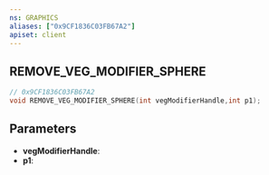 ```yaml
---
ns: GRAPHICS
aliases: ["0x9CF1836C03FB67A2"]
apiset: client
---
```

## REMOVE_VEG_MODIFIER_SPHERE

```c
// 0x9CF1836C03FB67A2
void REMOVE_VEG_MODIFIER_SPHERE(int vegModifierHandle,int p1);
```


## Parameters
* **vegModifierHandle**:
* **p1**: